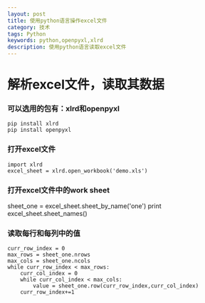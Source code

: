 ```yaml
---
layout: post
title: 使用python语言操作excel文件
category: 技术
tags: Python
keywords: python,openpyxl,xlrd
description: 使用python语言读取excel文件
---
```


# 解析excel文件，读取其数据

### 可以选用的包有：xlrd和openpyxl

    pip install xlrd
    pip install openpyxl
    
### 打开excel文件

    import xlrd
    excel_sheet = xlrd.open_workbook('demo.xls')
    
### 打开excel文件中的work sheet

   sheet_one = excel_sheet.sheet_by_name('one')
   print excel_sheet.sheet_names()
   
### 读取每行和每列中的值

    curr_row_index = 0
    max_rows = sheet_one.nrows
    max_cols = sheet_one.ncols
    while curr_row_index < max_rows:
        curr_col_index = 0
        while curr_col_index < max_cols:
            value = sheet_one.row(curr_row_index,curr_col_index)
        curr_row_index+=1
